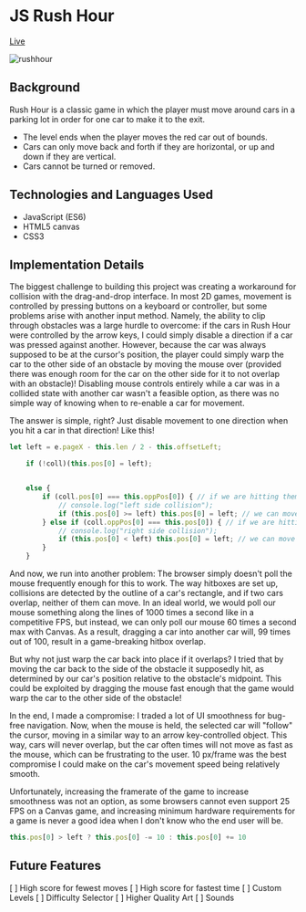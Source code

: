 # JS Rush Hour

[Live](http://txie1993.githib.io/Rush-Hour)

![rushhour](https://github.com/txie1993/JavaScript-Project/blob/master/wireframe.png?raw=true)

## Background

Rush Hour is a classic game in which the player must move around cars in a parking lot in order for one car to make it to the exit.

* The level ends when the player moves the red car out of bounds.
* Cars can only move back and forth if they are horizontal, or up and down if they are vertical.
* Cars cannot be turned or removed.

## Technologies and Languages Used

* JavaScript (ES6)
* HTML5 canvas
* CSS3


## Implementation Details

The biggest challenge to building this project was creating a workaround for collision with the drag-and-drop interface. In most 2D games, movement is controlled by pressing buttons on a keyboard or controller, but some problems arise with another input method. Namely, the ability to clip through obstacles was a large hurdle to overcome: if the cars in Rush Hour were controlled by the arrow keys, I could simply disable a direction if a car was pressed against another. However, because the car was always supposed to be at the cursor's position, the player could simply warp the car to the other side of an obstacle by moving the mouse over (provided there was enough room for the car on the other side for it to not overlap with an obstacle)! Disabling mouse controls entirely while a car was in a collided state with another car wasn't a feasible option, as there was no simple way of knowing when to re-enable a car for movement.

The answer is simple, right? Just disable movement to one direction when you hit a car in that direction! Like this!

```javascript
let left = e.pageX - this.len / 2 - this.offsetLeft;

    if (!coll)(this.pos[0] = left);


    else {
        if (coll.pos[0] === this.oppPos[0]) { // if we are hitting them from the left
            // console.log("left side collision");
            if (this.pos[0] >= left) this.pos[0] = left; // we can move left
        } else if (coll.oppPos[0] === this.pos[0]) { // if we are hitting them from the right
            // console.log("right side collision");
            if (this.pos[0] < left) this.pos[0] = left; // we can move right
        }
    }
```

And now, we run into another problem: The browser simply doesn't poll the mouse frequently enough for this to work. The way hitboxes are set up, collisions are detected by the outline of a car's rectangle, and if two cars overlap, neither of them can move. In an ideal world, we would poll our mouse something along the lines of 1000 times a second like in a competitive FPS, but instead, we can only poll our mouse 60 times a second max with Canvas. As a result, dragging a car into another car will, 99 times out of 100, result in a game-breaking hitbox overlap.

But why not just warp the car back into place if it overlaps? I tried that by moving the car back to the side of the obstacle it supposedly hit, as determined by our car's position relative to the obstacle's midpoint. This could be exploited by dragging the mouse fast enough that the game would warp the car to the other side of the obstacle!

In the end, I made a compromise: I traded a lot of UI smoothness for bug-free navigation. Now, when the mouse is held, the selected car will "follow" the cursor, moving in a similar way to an arrow key-controlled object. This way, cars will never overlap, but the car often times will not move as fast as the mouse, which can be frustrating to the user. 10 px/frame was the best compromise I could make on the car's movement speed being relatively smooth.

Unfortunately, increasing the framerate of the game to increase smoothness was not an option, as some browsers cannot even support 25 FPS on a Canvas game, and increasing minimum hardware requirements for a game is never a good idea when I don't know who the end user will be.

```javascript
this.pos[0] > left ? this.pos[0] -= 10 : this.pos[0] += 10
```

## Future Features

[ ] High score for fewest moves
[ ] High score for fastest time
[ ] Custom Levels
[ ] Difficulty Selector
[ ] Higher Quality Art
[ ] Sounds
